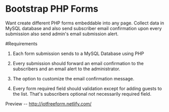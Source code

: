 # Bootstrap PHP Forms

Want create different PHP forms embeddable into any page. Collect data in MySQL database and also send subscriber email confirmation upon every submission also send admin's email submission alert. 

#Requirements

1. Each form submission sends to a MySQL Database using PHP

2. Every submission should forward an email confirmation to the subscribers and an email alert to the administrator.

3. The option to customize the email confirmation message.

4. Every form required field should validation except for adding guests to the list. That's subscribers optional not necessarily required field. 

Preview -- http://jotfreeform.netlify.com/





